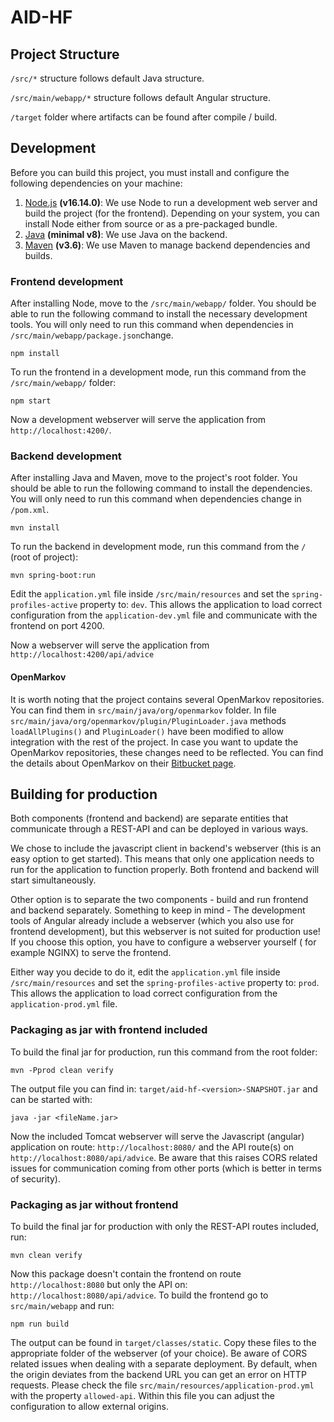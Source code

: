 # AID-HF

## Project Structure

`/src/*` structure follows default Java structure.

`/src/main/webapp/*` structure follows default Angular structure.

`/target` folder where artifacts can be found after compile / build.

## Development

Before you can build this project, you must install and configure the following dependencies on your machine:

1. [Node.js] **(v16.14.0)**: We use Node to run a development web server and build the project (for the frontend).
   Depending on your system, you can install Node either from source or as a pre-packaged bundle.
2. [Java] **(minimal v8)**: We use Java on the backend.
3. [Maven] **(v3.6)**: We use Maven to manage backend dependencies and builds.

[Node.js]: https://nodejs.org/en/
[Java]: https://www.java.com/en/
[Maven]: https://maven.apache.org/

### Frontend development

After installing Node, move to the `/src/main/webapp/` folder. You should be able to run the following command to
install the necessary development tools. You will only need to run this command when dependencies in
`/src/main/webapp/package.json`change.

```
npm install
```

To run the frontend in a development mode, run this command from the `/src/main/webapp/` folder:

```
npm start
```

Now a development webserver will serve the application from `http://localhost:4200/`.

### Backend development

After installing Java and Maven, move to the project's root folder. You should be able to run the following command to
install the dependencies. You will only need to run this command when dependencies change in `/pom.xml`.

```
mvn install
```

To run the backend in development mode, run this command from the `/` (root of project):

```
mvn spring-boot:run
```

Edit the `application.yml` file inside `/src/main/resources` and set the `spring-profiles-active` property to: `dev`.
This allows the application to load correct configuration from the `application-dev.yml` file and communicate with the
frontend on port 4200.

Now a webserver will serve the application from `http://localhost:4200/api/advice`

#### OpenMarkov

It is worth noting that the project contains several OpenMarkov repositories. You can find them in
`src/main/java/org/openmarkov` folder. In file `src/main/java/org/openmarkov/plugin/PluginLoader.java` methods
`loadAllPlugins()` and `PluginLoader()` have been modified to allow integration with the rest of the project. In case
you want to update the OpenMarkov repositories, these changes need to be reflected. You can find the details about
OpenMarkov on their [Bitbucket page].

[bitbucket page]: https://bitbucket.org/cisiad/org.openmarkov/wiki/Home

## Building for production

Both components (frontend and backend) are separate entities that communicate through a REST-API and can be deployed in
various ways.

We chose to include the javascript client in backend's webserver (this is an easy option to get started). This means
that only one application needs to run for the application to function properly. Both frontend and backend will start
simultaneously.

Other option is to separate the two components - build and run frontend and backend separately. Something to keep in
mind - The development tools of Angular already include a webserver (which you also use for frontend development), but
this webserver is not suited for production use! If you choose this option, you have to configure a webserver yourself (
for example NGINX) to serve the frontend.

Either way you decide to do it, edit the `application.yml` file inside `/src/main/resources` and set
the `spring-profiles-active`
property to: `prod`. This allows the application to load correct configuration from the `application-prod.yml` file.

### Packaging as jar with frontend included

To build the final jar for production, run this command from the root folder:

```
mvn -Pprod clean verify
```

The output file you can find in: `target/aid-hf-<version>-SNAPSHOT.jar` and can be started with:

```
java -jar <fileName.jar>
```

Now the included Tomcat webserver will serve the Javascript (angular) application on route: `http://localhost:8080/`
and the API route(s) on `http://localhost:8080/api/advice`. Be aware that this raises CORS related issues for
communication coming from other ports (which is better in terms of security).

### Packaging as jar without frontend

To build the final jar for production with only the REST-API routes included, run:

```
mvn clean verify
```

Now this package doesn't contain the frontend on route `http://localhost:8080` but only the API
on: `http://localhost:8080/api/advice`. To build the frontend go to `src/main/webapp` and run:

```
npm run build
```

The output can be found in `target/classes/static`. Copy these files to the appropriate folder of the webserver (of your
choice). Be aware of CORS related issues when dealing with a separate deployment. By default, when the origin deviates
from the backend URL you can get an error on HTTP requests. Please check the
file `src/main/resources/application-prod.yml` with the property `allowed-api`. Within this file you can adjust the
configuration to allow external origins.
